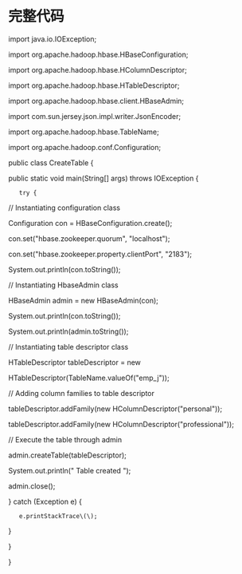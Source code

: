 # 完整代码

import java.io.IOException;





import org.apache.hadoop.hbase.HBaseConfiguration;

import org.apache.hadoop.hbase.HColumnDescriptor;

import org.apache.hadoop.hbase.HTableDescriptor;

import org.apache.hadoop.hbase.client.HBaseAdmin;



import com.sun.jersey.json.impl.writer.JsonEncoder;



import org.apache.hadoop.hbase.TableName;



import org.apache.hadoop.conf.Configuration;



public class CreateTable {

      

   public static void main\(String\[\] args\) throws IOException {

	   try {

   // Instantiating configuration class

   Configuration con = HBaseConfiguration.create\(\);

   con.set\("hbase.zookeeper.quorum", "localhost"\); 

   con.set\("hbase.zookeeper.property.clientPort", "2183"\);

   System.out.println\(con.toString\(\)\);

   // Instantiating HbaseAdmin class

   

   HBaseAdmin admin = new HBaseAdmin\(con\);

   System.out.println\(con.toString\(\)\);

   System.out.println\(admin.toString\(\)\);

   // Instantiating table descriptor class

   HTableDescriptor tableDescriptor = new

   HTableDescriptor\(TableName.valueOf\("emp\_j"\)\);



   // Adding column families to table descriptor

   tableDescriptor.addFamily\(new HColumnDescriptor\("personal"\)\);

   tableDescriptor.addFamily\(new HColumnDescriptor\("professional"\)\);

   // Execute the table through admin

   admin.createTable\(tableDescriptor\);

   System.out.println\(" Table created "\);

   admin.close\(\);



   } catch \(Exception e\) {

       e.printStackTrace\(\);

   }

 

   }

  }


